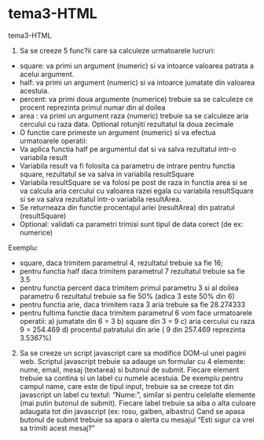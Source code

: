 # tema3-HTML
tema3-HTML

1. Sa se creeze 5 func?ii care sa calculeze urmatoarele lucruri:
- square: va primi un argument (numeric) si va intoarce valoarea patrata a acelui argument.
- half: va primi un argument (numeric) si va intoarce jumatate din valoarea acestuia.
- percent: va primi doua argumente (numerice) trebuie sa se calculeze ce procent reprezinta primul numar din al doilea
- area : va primi un argument raza (numeric) trebuie sa se calculeze aria cercului cu raza data. Optional rotunjiti rezultatul la doua zecimale
- O functie care primeste un argument (numeric) si va efectua urmatoarele operatii:
- Va aplica functia half pe argumentul dat si va salva rezultatul intr-o variabila result
- Variabila result va fi folosita ca parametru de intrare pentru functia square, rezultatul se va salva in variabila resultSquare
- Variabila resultSquare se va folosi pe post de raza in functia area si se va calcula aria cercului cu valoarea razei egala cu variabila resultSquare si se va salva rezultatul intr-o variabila resultArea.
- Se returneaza din functie procentajul ariei (resultArea) din patratul (resultSquare)
- Optional: validati ca parametri trimisi sunt tipul de data corect (de ex: numerice)

Exemplu:
- square, daca trimitem parametrul 4, rezultatul trebuie sa fie 16;
- pentru functia half daca trimitem parametrul 7 rezultatul trebuie sa fie 3.5
- pentru functia percent daca trimitem primul parametru 3 si al doilea parametru 6 rezultatul trebuie sa fie 50% (adica 3 este 50% din 6)
- pentru functia arie, daca trimitem raza 3 aria trebuie sa fie 28.274333
- pentru fultima functie daca trimitem parametrul 6 vom face urmatoarele operatii:
a) jumatate din 6 = 3
b) square din 3 = 9
c) aria cercului cu raza 9 = 254.469
d) procentul patratului din arie ( 9 din 257.469 reprezinta 3.5367%)

2. Sa se creeze un script javascript care sa modifice DOM-ul unei pagini web. Scriptul javascript trebuie sa adauge un formular cu 4 elemente: nume, email, mesaj (textarea) si butonul de submit. Fiecare element trebuie sa contina si un label cu numele acestuia. De exemplu pentru campul name, care este de tipul input, trebuie sa se creeze tot din javascript un label cu textul: “Nume:”, similar si pentru celelalte elemente (mai putin butonul de submit). Fiecare label trebuie sa aiba o alta culoare adaugata tot din javascript (ex: rosu, galben, albastru)
Cand se apasa butonul de submit trebuie sa apara o alerta cu mesajul “Esti sigur ca vrei sa trimiti acest mesaj?”
